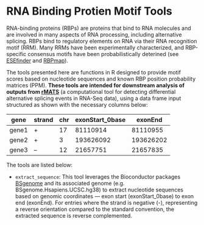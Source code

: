 # RNA Binding Protien Motif Tools

RNA-binding proteins (RBPs) are proteins that bind to RNA molecules and are involved in many aspects of RNA processing, including alternative splicing. RBPs bind to regulatory elements on RNA via their RNA recognition motif (RRM). Many RRMs have been experimentally characterized, and RBP-specific consensus motifs have been probabilistically deterined (see [ESEfinder](https://esefinder.ahc.umn.edu/tools/ESE2/) and [RBPmap](http://rbpmap.technion.ac.il)).

The tools presented here are functions in R designed to provide motif scores based on nucleotide sequences and known RBP position probability matrices (PPM). **These tools are intended for downstream analysis of outputs from [rMATS](https://rmats.sourceforge.io)** (a computational tool for detecting differential alternative splicing events in RNA-Seq data), using a data frame input structured as shown with the necessary columns below:

| gene  | strand | chr | exonStart_0base | exonEnd   |
|-------|--------|-----|-----------------|-----------|
| gene1 | +      | 17  | 81110914        | 81110955  |
| gene2 | +      | 3   | 193626092       | 193626202 |
| gene3 | –      | 12  | 21657751        | 21657835  |

The tools are listed below:

- `extract_sequence`: This tool leverages the Bioconductor packages [BSgenome](https://bioconductor.org/packages/release/bioc/html/BSgenome.html) and its associated genome (e.g. BSgenome.Hsapiens.UCSC.hg38) to extract nucleotide sequences based on genomic coordinates — exon start (exonStart_0base) to exon end (exonEnd). For entries where the strand is negative (-), representing a reverse orientation compared to the standard convention, the extracted sequence is reverse complemented.
